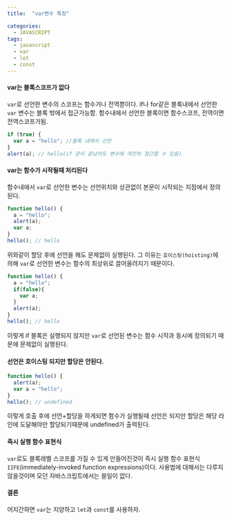 ```yaml
---
title:  "var변수 특징"

categories:
  - JAVASCRIPT
tags:
  - javascript
  - var
  - let
  - const
---
```


#### var는 블록스코프가 없다

`var`로 선언한 변수의 스코프는 함수거나 전역뿐이다.
if나 for같은 블록내에서 선언한 `var` 변수는 블록 밖에서 접근가능함.
함수내에서 선언한 블록이면 함수스코프, 전역이면 전역스코프가됨.

```javascript
if (true) {
  var a = "hello"; //블록 내에서 선언
}
alert(a); // hello(if 문이 끝났어도 변수에 여전히 접근할 수 있음)
```

#### var는 함수가 시작될때 처리된다

함수내에서 `var`로 선언한 변수는 선언위치와 상관없이 본문이 시작되는 지점에서 정의된다.

```javascript
function hello() {
  a = "hello";
  alert(a);
  var a;    
}
hello(); // hello
```

위와같이 할당 후에 선언을 해도 문제없이 실행된다.
그 이유는 `호이스팅(hoisting)`에 의해 `var`로 선언한 변수는 함수의 최상위로 끌어올려지기 때문이다.

```javascript
function hello() {
  a = "hello";
  if(false){
    var a;
  }
  alert(a);  
}
hello(); // hello
```

이렇게 if 블록은 실행되지 않지만 `var`로 선언된 변수는 함수 시작과 동시에 정의되기 때문에 문제없이 실행된다.

#### 선언은 호이스팅 되지만 할당은 안된다.

```javascript
function hello() {
  alert(a);
  var a = "hello";
}
hello(); // undefined
```

이렇게 호출 후에 선언+할당을 하게되면 함수가 실행될때 선언은 되지만 할당은 해당 라인에 도달해야만 할당되기때문에 undefined가 출력된다.

#### 즉시 실행 함수 표현식

`var`로도 블록레벨 스코프를 가질 수 있게 만들어진것이 즉시 실행 함수 표현식 `IIFE`(immediately-invoked function expressions)이다.
사용법에 대해서는 다루지 않을것이며 모던 자바스크립트에서는 쓸일이 없다.

#### 결론
어지간하면 `var`는 지양하고 `let`과 `const`를 사용하자.
